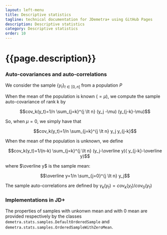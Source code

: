 ```yaml
---
layout: left-menu
title: Descriptive statistics
tagline: technical documentation for JDemetra+ using GitHub Pages
description: Descriptive statistics
category: Descriptive statistics
order: 10
---
```

# {{page.description}}

### Auto-covariances and auto-correlations

We consider the sample $\lbrace y_t \rbrace_{t \in [0, n]}$ from a population $P$

When the mean of the population is known ($=\mu$), we compute the sample auto-covariance of rank k by 

$$cov_k(y_t)=1/n \sum_{j=k}^{j \lt n} (y_j -\mu) (y_{j-k}-\mu)$$

So, when $\mu = 0$, we simply have that

$$cov_k(y_t)=1/n \sum_{j=k}^{j \lt n} y_j y_{j-k}$$

When the mean of the population is unknown, we define  

$$cov_k(y_t)=1/(n-k) \sum_{j=k}^{j \lt n} (y_j-\overline y)( y_{j-k}-\overline y)$$

where $\overline y$ is the sample mean:

$$\overline y=1/n \sum_{j=0}^{j \lt n} y_j$$

The sample auto-correlations are defined by $\gamma_k(y_t)=cov_k(y_t)/cov_0(y_t)$

### Implementations in JD+



The properties of samples with unkonwn mean and with 0 mean are provided respectively by the classes `demetra.stats.samples.DefaultOrderedSample` and `demetra.stats.samples.OrderedSampleWithZeroMean`.